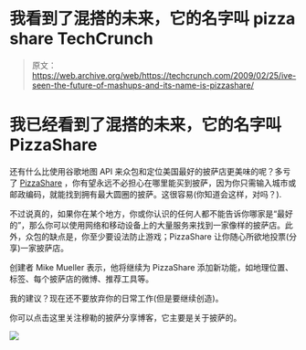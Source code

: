 # 我看到了混搭的未来，它的名字叫 pizza share TechCrunch

> 原文：<https://web.archive.org/web/https://techcrunch.com/2009/02/25/ive-seen-the-future-of-mashups-and-its-name-is-pizzashare/>

# 我已经看到了混搭的未来，它的名字叫 PizzaShare

还有什么比使用谷歌地图 API 来众包和定位美国最好的披萨店更美味的呢？多亏了 [PizzaShare](https://web.archive.org/web/20221207210941/http://www.pizzashare.com/) ，你有望永远不必担心在哪里能买到披萨，因为你只需输入城市或邮政编码，就能找到拥有最大圆圈的披萨。这很容易(你知道会这样，对吗？).

不过说真的，如果你在某个地方，你或你认识的任何人都不能告诉你哪家是“最好的”，那么你可以使用网络和移动设备上的大量服务来找到一家像样的披萨店。此外，众包的缺点是，你至少要设法防止游戏；PizzaShare 让你随心所欲地投票(分享)一家披萨店。

创建者 Mike Mueller 表示，他将继续为 PizzaShare 添加新功能，如地理位置、标签、每个披萨店的微博、推荐工具等。

我的建议？现在还不要放弃你的日常工作(但是要继续创造)。

你可以点击这里关注穆勒的披萨分享博客，它主要是关于披萨的。

![](img/1bf49fab6a83b40fcd1e64e4f4612afb.png)